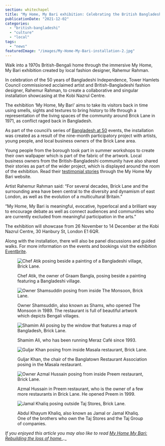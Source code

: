 ```yaml
---
section: whitechapel
title: "My Home, My Bari exhibition: Celebrating the British Bangladeshi experience in London"
publicationDate: "2021-12-02"
categories: 
  - "british-bangladeshi"
  - "culture"
  - "local"
tags: 
  - "news"
featuredImage: "/images/My-Home-My-Bari-installation-2.jpg"
---
```


Walk into a 1970s British-Bengali home through the immersive My Home, My Bari exhibition created by local fashion designer, Rahemur Rahman.

In celebration of the 50 years of Bangladeshi Independence, Tower Hamlets Council commissioned acclaimed artist and British-Bangladeshi fashion designer, Rahemur Rahman, to create a collaborative and singular installation showcasing at the Kobi Nazrul Centre. 

The exhibition ‘My Home, My Bari’ aims to take its visitors back in time using smells, sights and textures to bring history to life through a representation of the living spaces of the community around Brick Lane in 1971, as conflict raged back in Bangladesh.

As part of the council’s series of [Bangladesh at 50](https://www.towerhamlets.gov.uk/lgnl/leisure_and_culture/Bangladesh-at-50/Bangladesh-50.aspx) events, the installation was created as a result of the nine-month participatory project with artists, young people, and local business owners of the Brick Lane area.

Young people from the borough took part in summer workshops to create their own wallpaper which is part of the fabric of the artwork. Local business owners from the British-Bangladeshi community have also shared their stories as part of the wider project, which is displayed around the room of the exhibition. Read their [testimonial stories](https://www.mhmb.org/testimonials) through the My Home My Bari website.

Artist Rahemur Rahman said: “For several decades, Brick Lane and the surrounding area have been central to the diversity and dynamism of east London, as well as the evolution of a multicultural Britain.”

“My Home, My Bari is meaningful, evocative, hyperlocal and a brilliant way to encourage debate as well as connect audiences and communities who are currently excluded from meaningful participation in the arts.”

The exhibition will showcase from 26 November to 14 December at the Kobi Nazrul Centre, 30 Hanbury St, London E1 6QR.

Along with the installation, there will also be panel discussions and guided walks. For more information on the events and bookings visit the exhibition [Eventbrite](https://www.eventbrite.co.uk/e/exhibition-my-home-my-bari-tickets-203133356337).

<figure>

![Chef Atik posing beside a painting of a Bangladeshi village, Brick Lane.](/images/Graam-images-10-1024x683.jpeg)

<figcaption>

Chef Atik, the owner of Graam Bangla, posing beside a painting featuring a Bangladeshi village.

</figcaption>

</figure>

<figure>

![Owner Shamsuddin posing from inside The Monsoon, Brick Lane.](/images/Monsoon-images-3-1024x683.jpeg)

<figcaption>

Owner Shamsuddin, also known as Shams, who opened The Monsoon in 1989. The restaurant is full of beautiful artwork which depicts Bengali villages.

</figcaption>

</figure>

<figure>

![Shamim Ali posing by the window that features a map of Bangladesh, Brick Lane.](/images/Meraz-images-4-1024x683.jpeg)

<figcaption>

Shamim Ali, who has been running Meraz Café since 1993.

</figcaption>

</figure>

<figure>

![Guljar Khan posing from inside Masala restaurant, Brick Lane.](/images/Masala-image-9-1024x683.jpeg)

<figcaption>

Guljar Khan, the chair of the Banglatown Restaurant Association posing in the Masala restaurant.

</figcaption>

</figure>

<figure>

![Owner Azmal Hussain posing from inside Preem restaurant, Brick Lane.](/images/Preem-images-3-1024x683.jpeg)

<figcaption>

Azmal Hussain in Preem restaurant, who is the owner of a few more restaurants in Brick Lane. He opened Preem in 1999.

</figcaption>

</figure>

<figure>

![Jamal Khaliq posing outside Taj Stores, Brick Lane.](/images/Taj-images-7-1024x683.jpeg)

<figcaption>

Abdul Khayum Khaliq, also known as Jamal or Jamal Khaliq. One of the brothers who own the Taj Stores and the Taj Group of companies.

</figcaption>

</figure>

__If you enjoyed this article you may also like to read_ [_My Home My Bari: Rebuilding the loss of home_](https://whitechapellondon.co.uk/my-home-my-bari-rahemur-rahman/)_.__
